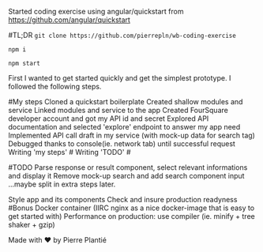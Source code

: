 Started coding exercise using angular/quickstart from
https://github.com/angular/quickstart

#TL;DR
`git clone https://github.com/pierrepln/wb-coding-exercise`

`npm i`

`npm start`

First I wanted to get started quickly and get the simplest prototype. I followed the following steps.

#My steps
Cloned a quickstart boilerplate
Created shallow modules and service
Linked modules and service to the app
Created FourSquare developer account and got my API id and secret
Explored API documentation and selected 'explore' endpoint to answer my app need
Implemented API call draft in my service (with mock-up data for search tag)
Debugged thanks to console(ie. network tab) until successful request
Writing 'my steps' #
Writing 'TODO' #

#TODO
Parse response or result component, select relevant informations and display it
Remove mock-up search and add search component input
...maybe split in extra steps later.

Style app and its components
Check and insure production readyness
#Bonus
Docker container (IIRC nginx as a nice docker-image that is easy to get started with)
Performance on production: use compiler (ie. minify +  tree shaker + gzip)


Made with ♥️ by Pierre Plantié
